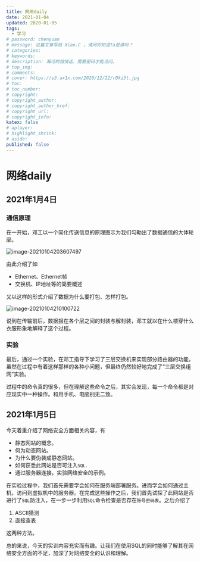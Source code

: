 ```yaml
---
title: 网络daily
date: 2021-01-04
updated: 2020-01-05
tags:
  - 学习
# password: chenyuan
# message: 这篇文章写给 Xiao.C ，请问你知道Ta是谁吗？
# categories:
# keywords:
# description: 瀚可的悄悄话，需要密码才能访问。
# top_img:
# comments:
# cover: https://s3.ax1x.com/2020/12/22/rDki5t.jpg
# toc:
# toc_number:
# copyright:
# copyright_author:
# copyright_author_href:
# copyright_url:
# copyright_info:
katex: false
# aplayer:
# highlight_shrink:
# aside:
published: false
---
```


# 网络daily

## 2021年1月4日

### 通信原理

在一开始，邓工以一个简化传送信息的原理图示为我们勾勒出了数据通信的大体轮廓。

![image-20210104203607497](C:\Users\hankz\AppData\Roaming\Typora\typora-user-images\image-20210104203607497.png)

由此介绍了如 

- Ethernet、Ethernet帧
- 交换机、IP地址等的简要概述

又以这样的形式介绍了数据为什么要打包、怎样打包。

![image-20210104210100722](C:\Users\hankz\AppData\Roaming\Typora\typora-user-images\image-20210104210100722.png)

说到在传输前后，数据报在各个层之间的封装与解封装，邓工就以在什么楼穿什么衣服形象地解释了这个过程。

### 实验

最后，通过一个实验，在邓工指导下学习了三层交换机来实现部分路由器的功能。虽然在过程中有着这样那样的各种小问题，但最终仍然较好地完成了“三层交换组网”实验。

过程中的命令真的很多，但在理解这些命令之后，其实会发现，每一个命令都是对应现实中一种操作。和用手机、电脑别无二致。

## 2021年1月5日

今天着重介绍了网络安全方面相关内容，有

- 静态网站的概念。
- 何为动态网站。
- 为什么要伪装成静态网站。
- 如何获悉此网站是否可注入`SQL`.
- 通过服务器连接，实验网络安全的示例。

在实验过程中，我们首先需要学会如何在服务端部署服务。进而学会如何通过主机，访问到虚拟机中的服务器。在完成这些操作之后，我们首先试探了此网站是否进行了`SQL`防注入，在一步一步利用`SQL`命令检查是否存在`账号密码表`。之后介绍了

1. ASCII猜测
2. 直接查表

这两种方法。

总的来说，今天的实训内容充实而有趣。让我们在使用SQL的同时能够了解其在网络安全方面的不足，加深了对网络安全的认识和理解。